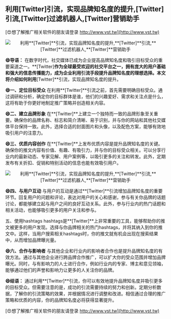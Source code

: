 ## **利用**[Twitter]**引流，实现品牌知名度的提升,**[Twitter]**引流,**[Twitter]**过滤机器人,**[Twitter]**营销助手**

[😍想了解推广相关软件的朋友请登录 http://www.vst.tw](http://www.vst.tw)

 <center><img src="https://vst.tw/MP4/tuiguang/png/6.png" alt="利用**[Twitter]**引流，实现品牌知名度的提升,**[Twitter]**引流,**[Twitter]**过滤机器人,**[Twitter]**营销助手"></center>

**😄导语：**
在数字时代，社交媒体已成为企业提高品牌知名度和吸引目标受众的重要渠道之一。**[Twitter]**作为全球最受欢迎的社交平台之一，拥有庞大的用户基础和强大的信息传播能力，成为企业利用引流手段提升品牌知名度的理想选择。本文将介绍如何利用**[Twitter]**引流，实现品牌知名度的提升。

**😄一、定位目标受众**
在利用**[Twitter]**引流之前，首先需要明确目标受众。通过调研和分析，确定你的目标群体是谁，他们的兴趣爱好、需求和关注点是什么，这将有助于你更好地制定推广策略并创造相关内容。

**😄二、建立品牌形象**
在**[Twitter]**上建立一个独特而一致的品牌形象至关重要。确保你的品牌名称、标志和简介清晰、易于识别，并与你的网站和其他社交媒体平台保持一致。此外，选择合适的封面图片和头像，以及配色方案，能够有效地吸引用户的注意力。

**😄三、优质内容创作**
在**[Twitter]**上发布优质内容是提升品牌知名度的关键。确保你的推文内容有价值、有趣、有吸引力，并与你的目标受众相关。可以分享行业内的最新动态、专家见解、用户案例等，以吸引更多的关注和转发。此外，定期发布有关折扣、促销和特别活动的信息也能有效吸引用户。

 <center><img src="https://vst.tw/MP4/tuiguang/png/1.png" alt="利用**[Twitter]**引流，实现品牌知名度的提升,**[Twitter]**引流,**[Twitter]**过滤机器人,**[Twitter]**营销助手"></center>

**😄四、与用户互动**
与用户的互动是通过**[Twitter]**引流增加品牌知名度的重要环节。回复用户的问题和评论，表达对用户的关心和感谢，参与有关你品牌的话题讨论，都能够建立起与用户之间的良好互动关系。此外，参与行业内的热门话题和相关活动，也能够吸引更多的用户关注和参与。

五、使用hashtags
hashtags是**[Twitter]**上非常重要的工具，能够帮助你的推文被更多的用户发现。选择与你品牌相关的热门hashtags，并将其纳入到你的推文中。这样，当用户搜索相关hashtags时，你的推文就有机会出现在搜索结果中，从而增加品牌曝光量。

**😄六、合作与影响者**
与其他企业和行业内的影响者合作也是提升品牌知名度的有效方法。通过与其他企业进行跨品牌合作推广，可以扩大你的受众范围并增加品牌曝光。同时，与有影响力的人士进行合作，例如行业内的专家、博主和意见领袖，能够通过他们的声誉和影响力让更多的人关注你的品牌。

**😄结语：**
通过利用**[Twitter]**引流，你可以有效地提升品牌知名度并吸引更多的目标受众。但需要注意的是，成功的引流需要持续的努力和创新。定期分析数据，了解你的引流策略的效果，并根据情况进行调整和改进。相信通过合理的推广策略和优质的内容，你的品牌知名度必将获得显著提升。

[😍想了解推广相关软件的朋友请登录 http://www.vst.tw](http://www.vst.tw)



